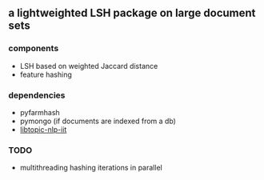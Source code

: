 ## a lightweighted LSH package on large document sets
### components
- LSH based on weighted Jaccard distance
- feature hashing
### dependencies
- pyfarmhash
- pymongo (if documents are indexed from a db)
- [libtopic-nlp-iit](https://github.com/vivi489/libtopic-nlp-iit)
### TODO
- multithreading hashing iterations in parallel
